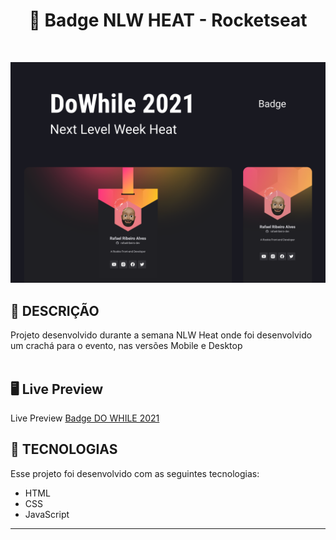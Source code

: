 <h1 align="center">
 🪪 Badge NLW HEAT - Rocketseat
</h1>

<br>

![Resultado final do projeto](https://github.com/rafaelribeiro-dev/badge-nlw/blob/main/images/Capa.png)

## 📝 DESCRIÇÃO

Projeto desenvolvido durante a semana NLW Heat onde foi desenvolvido um crachá para o evento, nas versões Mobile e Desktop </br></br>

## 🖥 Live Preview

Live Preview [Badge DO WHILE 2021]( https://rafaelribeiro-dev.github.io/badge-nlw/)

## 🚀 TECNOLOGIAS

Esse projeto foi desenvolvido com as seguintes tecnologias:

- HTML
- CSS
- JavaScript

---
